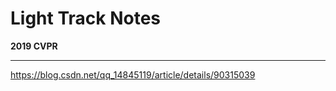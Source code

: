 # Light Track Notes

**2019 CVPR** 

---

https://blog.csdn.net/qq_14845119/article/details/90315039